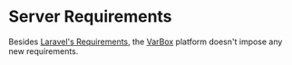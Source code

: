 # Server Requirements

Besides [Laravel's Requirements](https://laravel.com/docs/7.x#server-requirements), the [VarBox](/) platform doesn't impose any new requirements.   
